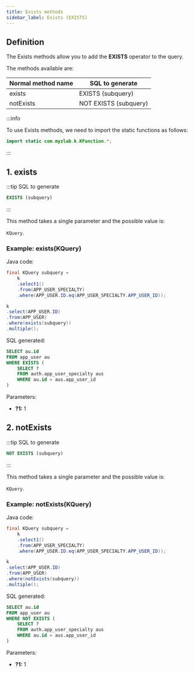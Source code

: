 ```yaml
---
title: Exists methods
sidebar_label: Exists (EXISTS)
---
```


## Definition

The Exists methods allow you to add the **__EXISTS__** operator to the query.

The methods available are:

| Normal method name |  SQL to generate       |
|--------------------|------------------------|
| exists             |  EXISTS (subquery)     |
| notExists          |  NOT EXISTS (subquery) |

:::info

To use Exists methods, we need to import the static functions as follows:

```java
import static com.myzlab.k.KFunction.*;
```

:::

## 1. exists

:::tip SQL to generate

```sql
EXISTS (subquery)
```
:::

This method takes a single parameter and the possible value is:

`KQuery`.

### Example: exists(KQuery)

Java code:

```java
final KQuery subquery = 
    k
    .select1()
    .from(APP_USER_SPECIALTY)
    .where(APP_USER.ID.eq(APP_USER_SPECIALTY.APP_USER_ID));

k
.select(APP_USER.ID)
.from(APP_USER)
.where(exists(subquery))
.multiple();
```

SQL generated:

```sql
SELECT au.id
FROM app_user au
WHERE EXISTS (
    SELECT ?
    FROM auth.app_user_specialty aus
    WHERE au.id = aus.app_user_id
)
```

Parameters:

- **?1:** 1

## 2. notExists

:::tip SQL to generate

```sql
NOT EXISTS (subquery)
```
:::

This method takes a single parameter and the possible value is:

`KQuery`.

### Example: notExists(KQuery)

Java code:

```java
final KQuery subquery = 
    k
    .select1()
    .from(APP_USER_SPECIALTY)
    .where(APP_USER.ID.eq(APP_USER_SPECIALTY.APP_USER_ID));

k
.select(APP_USER.ID)
.from(APP_USER)
.where(notExists(subquery))
.multiple();
```

SQL generated:

```sql
SELECT au.id
FROM app_user au
WHERE NOT EXISTS (
    SELECT ?
    FROM auth.app_user_specialty aus
    WHERE au.id = aus.app_user_id
)
```

Parameters:

- **?1:** 1